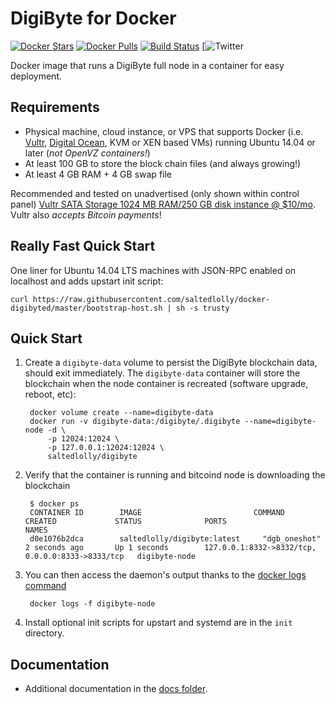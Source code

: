 DigiByte for Docker
===================

[![Docker Stars](https://img.shields.io/docker/stars/kylemanna/bitcoind.svg)](https://hub.docker.com/r/kylemanna/bitcoind/)
[![Docker Pulls](https://img.shields.io/docker/pulls/kylemanna/bitcoind.svg)](https://hub.docker.com/r/kylemanna/bitcoind/)
[![Build Status](https://travis-ci.org/kylemanna/docker-bitcoind.svg?branch=master)](https://travis-ci.org/kylemanna/docker-bitcoind/)
[![Twitter](https://img.shields.io/twitter/follow/digibytehelp?style=social)

Docker image that runs a DigiByte full node in a container for easy deployment.


Requirements
------------

* Physical machine, cloud instance, or VPS that supports Docker (i.e. [Vultr](http://bit.ly/1HngXg0), [Digital Ocean](http://bit.ly/18AykdD), KVM or XEN based VMs) running Ubuntu 14.04 or later (*not OpenVZ containers!*)
* At least 100 GB to store the block chain files (and always growing!)
* At least 4 GB RAM + 4 GB swap file

Recommended and tested on unadvertised (only shown within control panel) [Vultr SATA Storage 1024 MB RAM/250 GB disk instance @ $10/mo](http://bit.ly/vultrbitcoind).  Vultr also *accepts Bitcoin payments*!


Really Fast Quick Start
-----------------------

One liner for Ubuntu 14.04 LTS machines with JSON-RPC enabled on localhost and adds upstart init script:

    curl https://raw.githubusercontent.com/saltedlolly/docker-digibyted/master/bootstrap-host.sh | sh -s trusty


Quick Start
-----------

1. Create a `digibyte-data` volume to persist the DigiByte blockchain data, should exit immediately.  The `digibyte-data` container will store the blockchain when the node container is recreated (software upgrade, reboot, etc):

        docker volume create --name=digibyte-data
        docker run -v digibyte-data:/digibyte/.digibyte --name=digibyte-node -d \
            -p 12024:12024 \
            -p 127.0.0.1:12024:12024 \
            saltedlolly/digibyte

2. Verify that the container is running and bitcoind node is downloading the blockchain

        $ docker ps
        CONTAINER ID        IMAGE                         COMMAND             CREATED             STATUS              PORTS                                              NAMES
        d0e1076b2dca        saltedlolly/digibyte:latest     "dgb_oneshot"       2 seconds ago       Up 1 seconds        127.0.0.1:8332->8332/tcp, 0.0.0.0:8333->8333/tcp   digibyte-node

3. You can then access the daemon's output thanks to the [docker logs command]( https://docs.docker.com/reference/commandline/cli/#logs)

        docker logs -f digibyte-node

4. Install optional init scripts for upstart and systemd are in the `init` directory.


Documentation
-------------

* Additional documentation in the [docs folder](docs).
